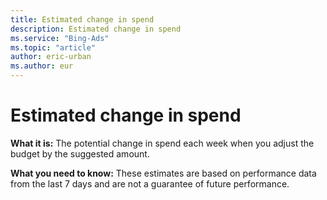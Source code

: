 ```yaml
---
title: Estimated change in spend
description: Estimated change in spend
ms.service: "Bing-Ads"
ms.topic: "article"
author: eric-urban
ms.author: eur
---
```


# Estimated change in spend

**What it is:**        The potential change in spend each week when you adjust the budget by the suggested amount.

**What you need to know:**        These estimates are based on performance data from the last 7 days and are not a guarantee of future performance.


